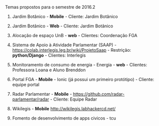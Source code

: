 Temas propostos para o semestre de 2016.2

1.  Jardim Botânico - **Mobile** - Cliente: Jardim Botânico

2.  Jardim Botânico - **Web** - Cliente: Jardim Botânico

3. Alocação de espaço UnB - **web** - Clientes: Coordenação FGA

4. Sistema de Apoio à Atividade Parlamentar (SAAP) -  https://colab.interlegis.leg.br/wiki/ProjetoSaap - Restrição: **python/Django** - Clientes: Interlegis

5. Monitoramento de consumo de energia - Energia - **web** - Clientes: Professora Loana e Aluno Brenddon

6.  Portal FGA - **Mobile** - Ionic (já possui um primeiro protótipo) - Cliente: equipe portal

7. Radar Parlamentar - **Mobile**  - https://github.com/radar-parlamentar/radar - Cliente: Equipe Radar

8. Wikilegis - **Mobile**  http://wikilegis.labhackercd.net/

9. Fomento de desenvolvimento de apps civicos - tcu
